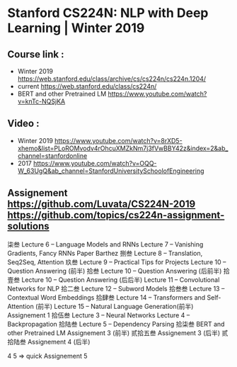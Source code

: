 # Stanford CS224N: NLP with Deep Learning | Winter 2019

## Course link :
* Winter 2019 https://web.stanford.edu/class/archive/cs/cs224n/cs224n.1204/
* current https://web.stanford.edu/class/cs224n/
* BERT and other Pretrained LM https://www.youtube.com/watch?v=knTc-NQSjKA

## Video :
* Winter 2019 https://www.youtube.com/watch?v=8rXD5-xhemo&list=PLoROMvodv4rOhcuXMZkNm7j3fVwBBY42z&index=2&ab_channel=stanfordonline
* 2017 https://www.youtube.com/watch?v=OQQ-W_63UgQ&ab_channel=StanfordUniversitySchoolofEngineering

## Assignement https://github.com/Luvata/CS224N-2019 https://github.com/topics/cs224n-assignment-solutions
柒叁 
Lecture 6 – Language Models and RNNs
Lecture 7 – Vanishing Gradients, Fancy RNNs
Paper Barthez 
捌叁
Lecture 8 – Translation, Seq2Seq, Attention
玖叁
Lecture 9 – Practical Tips for Projects
Lecture 10 – Question Answering (前半)
拾叁
Lecture 10 – Question Answering (后前半)
拾壹叁
Lecture 10 – Question Answering (后后半)
Lecture 11 – Convolutional Networks for NLP
拾二叁
Lecture 12 – Subword Models
拾叁叁
Lecture 13 – Contextual Word Embeddings
拾肆叁
Lecture 14 – Transformers and Self-Attention (前半) 
Lecture 15 – Natural Language Generation(前半)
Assignement 1 
拾伍叁
Lecture 3 – Neural Networks
Lecture 4 – Backpropagation
拾陆叁
Lecture 5 – Dependency Parsing
拾柒叁
BERT and other Pretrained LM 
Assignement 3 (前半) 
贰拾五叁
Assignement 3 (后半) 
贰拾陆叁
Assignement 4 (后半) 

4 5  => quick 
Assignement 5 




